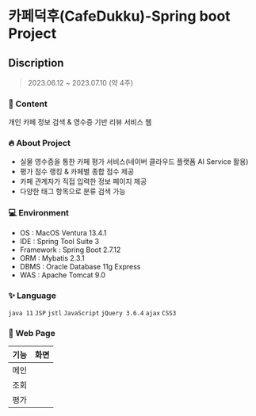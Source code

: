 # 카페덕후(CafeDukku)-Spring boot Project

## Discription
>2023.06.12 ~ 2023.07.10 (약 4주)
### 📌 Content
개인 카페 정보 검색 & 영수증 기반 리뷰 서비스 웹
### 🔥 About Project
+ 실물 영수증을 통한 카페 평가 서비스(네이버 클라우드 플랫폼 AI Service 활용)
+ 평가 점수 랭킹 & 카페별 종합 점수 제공
+ 카페 관계자가 직접 입력한 정보 페이지 제공
+ 다양한 태그 항목으로 분류 검색 가능
### 💻 Environment
+ OS : MacOS Ventura 13.4.1<br>
+ IDE : Spring Tool Suite 3
+ Framework : Spring Boot 2.7.12
+ ORM : Mybatis 2.3.1
+ DBMS : Oracle Database 11g Express
+ WAS : Apache Tomcat 9.0
### ✨ Language
`java 11`
`JSP`
`jstl`
`JavaScript`
`jQuery 3.6.4`
`ajax`
`CSS3`


### 📑 Web Page
|기능|화면|
|:---|:---:|
|메인|![]()|
|조회|![]()|
|평가|![]()|
